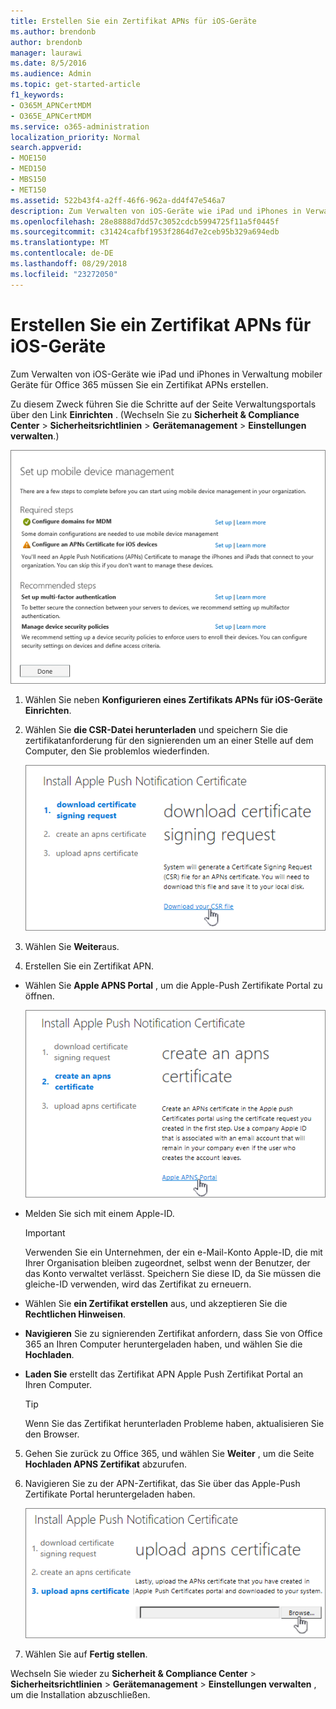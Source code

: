 ```yaml
---
title: Erstellen Sie ein Zertifikat APNs für iOS-Geräte
ms.author: brendonb
author: brendonb
manager: laurawi
ms.date: 8/5/2016
ms.audience: Admin
ms.topic: get-started-article
f1_keywords:
- O365M_APNCertMDM
- O365E_APNCertMDM
ms.service: o365-administration
localization_priority: Normal
search.appverid:
- MOE150
- MED150
- MBS150
- MET150
ms.assetid: 522b43f4-a2ff-46f6-962a-dd4f47e546a7
description: Zum Verwalten von iOS-Geräte wie iPad und iPhones in Verwaltung mobiler Geräte für Office 365 folgendermaßen Sie vor, um ein Zertifikat APNs zuerst zu erstellen.
ms.openlocfilehash: 28e8888d7dd57c3052cdcb5994725f11a5f0445f
ms.sourcegitcommit: c31424cafbf1953f2864d7e2ceb95b329a694edb
ms.translationtype: MT
ms.contentlocale: de-DE
ms.lasthandoff: 08/29/2018
ms.locfileid: "23272050"
---
```

# <a name="create-an-apns-certificate-for-ios-devices"></a>Erstellen Sie ein Zertifikat APNs für iOS-Geräte

 Zum Verwalten von iOS-Geräte wie iPad und iPhones in Verwaltung mobiler Geräte für Office 365 müssen Sie ein Zertifikat APNs erstellen. 
  
Zu diesem Zweck führen Sie die Schritte auf der Seite Verwaltungsportals über den Link **Einrichten** . (Wechseln Sie zu **Sicherheit &amp; Compliance Center** \> **Sicherheitsrichtlinien** \> **Gerätemanagement** \> **Einstellungen verwalten**.)
  
![Richten Sie die Verwaltung von mobilen Geräten erforderlich und empfohlene Schritte](media/d71e3c76-b6b9-4549-ade6-cbfab846d908.png)
  
1. Wählen Sie neben **Konfigurieren eines Zertifikats APNs für iOS-Geräte** **Einrichten**.
    
2. Wählen Sie **die CSR-Datei herunterladen** und speichern Sie die zertifikatanforderung für den signierenden um an einer Stelle auf dem Computer, den Sie problemlos wiederfinden. 
    
    ![Im Dialogfeld APN Zertifikat installieren](media/03aa8a24-e95c-4077-9b6b-ef76a86bafd7.png)
  
3. Wählen Sie **Weiter**aus.
    
4. Erstellen Sie ein Zertifikat APN.
    
  - Wählen Sie **Apple APNS Portal** , um die Apple-Push Zertifikate Portal zu öffnen. 
    
    ![Installieren von APN Cert Benachrichtigungsdialogfeld mit Apple APNS Portal ausgewählt](media/ce19f53c-f44a-470b-baf3-9278dfda2ba5.png)
  
  - Melden Sie sich mit einem Apple-ID.
    
    > [!IMPORTANT]
    > Verwenden Sie ein Unternehmen, der ein e-Mail-Konto Apple-ID, die mit Ihrer Organisation bleiben zugeordnet, selbst wenn der Benutzer, der das Konto verwaltet verlässt. Speichern Sie diese ID, da Sie müssen die gleiche-ID verwenden, wird das Zertifikat zu erneuern. 
  
  - Wählen Sie **ein Zertifikat erstellen** aus, und akzeptieren Sie die **Rechtlichen Hinweisen**.
    
  - **Navigieren** Sie zu signierenden Zertifikat anfordern, dass Sie von Office 365 an Ihren Computer heruntergeladen haben, und wählen Sie die **Hochladen**.
    
  - **Laden Sie** erstellt das Zertifikat APN Apple Push Zertifikat Portal an Ihren Computer. 
    
    > [!TIP]
    > Wenn Sie das Zertifikat herunterladen Probleme haben, aktualisieren Sie den Browser. 
  
5. Gehen Sie zurück zu Office 365, und wählen Sie **Weiter** , um die Seite **Hochladen APNS Zertifikat** abzurufen. 
    
6. Navigieren Sie zu der APN-Zertifikat, das Sie über das Apple-Push Zertifikate Portal heruntergeladen haben.
    
    ![Klicken Sie auf die Schaltfläche Durchsuchen, um APNS Zertifikat auszuwählen, die Sie von Apple heruntergeladen haben](media/afe2849d-af23-4c55-9009-d8f25edaf6c0.png)
  
7. Wählen Sie auf **Fertig stellen**.
    
Wechseln Sie wieder zu **Sicherheit &amp; Compliance Center** \> **Sicherheitsrichtlinien** \> **Gerätemanagement** \> **Einstellungen verwalten** , um die Installation abzuschließen. 
  

